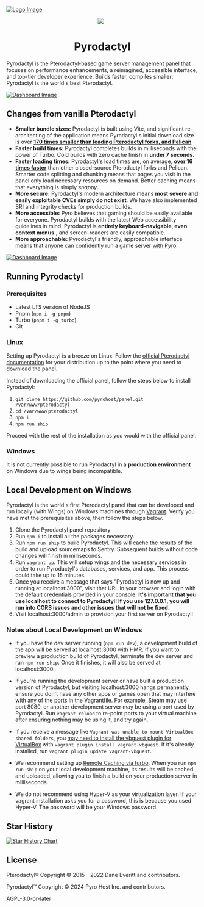 [![Logo Image](https://i.imgur.com/Xyyb4IJ.png)](https://panel.pyro.host)

<p align="center">
 <a aria-label="Pyro logo" href="https://pyro.host"><img src="https://i.imgur.com/uvIy6cI.png"></a>
 <a aria-label="Join the Pyro community on Discord" href="https://discord.gg/fxeRFRbhQh?utm_source=githubreadme&utm_medium=readme&utm_campaign=OSSLAUNCH&utm_id=OSSLAUNCH"><img alt="" src="https://i.imgur.com/qSfKisV.png"></a>
 <a aria-label="Licensed under AGPLv3" href="https://github.com/pyrohost/panel/blob/main/LICENSE.md"><img alt="" src="https://i.imgur.com/UrJMbDk.png"></a>
</p>

<h1 align="center">Pyrodactyl</h1>

Pyrodactyl is the Pterodactyl-based game server management panel that focuses on performance enhancements, a reimagined, accessible interface, and top-tier developer experience. Builds faster, compiles smaller: Pyrodactyl is the world's best Pterodactyl.

[![Dashboard Image](https://i.imgur.com/YqfgMYs.jpeg)](https://panel.pyro.host)

## Changes from vanilla Pterodactyl

-   **Smaller bundle sizes:** Pyrodactyl is built using Vite, and significant re-architecting of the application means Pyrodactyl's initial download size is over **[170 times smaller than leading Pterodactyl forks, and Pelican](https://i.imgur.com/tKWLHhR.png)**
-   **Faster build times:** Pyrodactyl completes builds in milliseconds with the power of Turbo. Cold builds with zero cache finish in **under 7 seconds**.
-   **Faster loading times:** Pyrodactyl's load times are, on average, **[over 16 times faster](https://i.imgur.com/28XxmMi.png)** than other closed-source Pterodactyl forks and Pelican. Smarter code splitting and chunking means that pages you visit in the panel only load necessary resources on demand. Better caching means that everything is simply _snappy_.
-   **More secure:** Pyrodactyl's modern architecture means **most severe and easily exploitable CVEs simply do not exist**. We have also implemented SRI and integrity checks for production builds.
-   **More accessible:** Pyro believes that gaming should be easily available for everyone. Pyrodactyl builds with the latest Web accessibility guidelines in mind. Pyrodactyl is **entirely keyboard-navigable, even context menus.**, and screen-readers are easily compatible.
-   **More approachable:** Pyrodactyl's friendly, approachable interface means that anyone can confidently run a game server [with Pyro](https://pyro.host).

[![Dashboard Image](https://i.imgur.com/kHHOW6P.jpeg)](https://panel.pyro.host)

## Running Pyrodactyl

### Prerequisites

-   Latest LTS version of NodeJS
-   Pnpm (`npm i -g pnpm`)
-   Turbo (`pnpm i -g turbo`)
-   Git

### Linux

Setting up Pyrodactyl is a breeze on Linux. Follow the [official Pterodactyl documentation](https://pterodactyl.io/panel/1.0/getting_started.html) for your distribution up to the point where you need to download the panel.

Instead of downloading the official panel, follow the steps below to install Pyrodactyl:

1. `git clone https://github.com/pyrohost/panel.git /var/www/pterodactyl`
2. `cd /var/www/pterodactyl`
3. `npm i`
4. `npm run ship`

Proceed with the rest of the installation as you would with the official panel.

### Windows

It is not currently possible to run Pyrodactyl in a **production environment** on Windows due to wings being incompatible.

## Local Development on Windows

Pyrodactyl is the world's first Pterodactyl panel that can be developed and run locally (with Wings) on Windows machines through [Vagrant](https://www.vagrantup.com/). Verify you have met the prerequisites above, then follow the steps below.

1. Clone the Pyrodactyl panel repository
2. Run `npm i` to install all the packages necessary.
3. Run `npm run ship` to build Pyrodactyl. This will cache the results of the build and upload sourcemaps to Sentry. Subsequent builds without code changes will finish in milliseconds.
4. Run `vagrant up`. This will setup wings and the necessary services in order to run Pyrodactyl's databases, services, and app. This process could take up to 15 minutes.
5. Once you receive a message that says "Pyrodactyl is now up and running at localhost:3000", visit that URL in your browser and login with the default credentials provided in your console. **It's important that you use localhost to connect to Pyrodactyl! If you use 127.0.0.1, you will run into CORS issues and other issues that will not be fixed.**
6. Visit localhost:3000/admin to provision your first server on Pyrodactyl!

### Notes about Local Development on Windows

-   If you have the dev server running (`npm run dev`), a development build of the app will be served at localhost:3000 with HMR. If you want to preview a production build of Pyrodactyl, terminate the dev server and run `npm run ship`. Once it finishes, it will also be served at localhost:3000.

-   If you're running the development server or have built a production version of Pyrodactyl, but visiting localhost:3000 hangs permanently, ensure you don't have any other apps or games open that may interfere with any of the ports in the Vagrantfile. For example, Steam may use port 8080, or another development server may be using a port used by Pyrodactyl. Run `vagrant reload` to re-point ports to your virtual machine after ensuring nothing may be using it, and try again.

-   If you receive a message like `Vagrant was unable to mount VirtualBox shared folders`, you [may need to install the vbguest plugin for VirtualBox](https://stackoverflow.com/a/48569055/11537010) with `vagrant plugin install vagrant-vbguest`. If it's already installed, run `vagrant plugin update vagrant-vbguest`.

-   We recommend setting up [Remote Caching via turbo](https://turbo.build/repo/docs/core-concepts/remote-caching). When you run `npm run ship` on your local development machine, its results will be cached and uploaded, allowing you to finish a build on your production server in milliseconds.

-   We do not recommend using Hyper-V as your virtualization layer. If your vagrant installation asks you for a password, this is because you used Hyper-V. The password will be your Windows password.

## Star History

<a href="https://star-history.com/#pyrohost/panel&Date">
  <picture>
    <source media="(prefers-color-scheme: dark)" srcset="https://api.star-history.com/svg?repos=pyrohost/panel&type=Date&theme=dark" />
    <source media="(prefers-color-scheme: light)" srcset="https://api.star-history.com/svg?repos=pyrohost/panel&type=Date" />
    <img alt="Star History Chart" src="https://api.star-history.com/svg?repos=pyrohost/panel&type=Date" />
  </picture>
</a>

## License

Pterodactyl® Copyright © 2015 - 2022 Dane Everitt and contributors.

Pyrodactyl™ Copyright © 2024 Pyro Host Inc. and contributors.

AGPL-3.0-or-later
